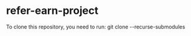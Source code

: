 ﻿# refer-earn-project


To clone this repository, you need to run:
git clone --recurse-submodules <your-repo-url>

